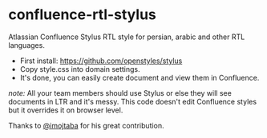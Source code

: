 # confluence-rtl-stylus
Atlassian Confluence Stylus RTL style for persian, arabic and other RTL languages.

- First install: https://github.com/openstyles/stylus
- Copy style.css into domain settings.
- It's done, you can easily create document and view them in Confluence. 

*note:* All your team members should use Stylus or else they will see documents in LTR and it's messy.
This code doesn't edit Confluence styles but it overrides it on browser level.


Thanks to [@imojtaba](https://github.com/iMojtaba) for his great contribution.
